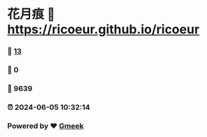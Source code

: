 # 花月痕 :link: https://ricoeur.github.io/ricoeur 
### :page_facing_up: [13](https://ricoeur.github.io/ricoeur/tag.html) 
### :speech_balloon: 0 
### :hibiscus: 9639 
### :alarm_clock: 2024-06-05 10:32:14 
### Powered by :heart: [Gmeek](https://github.com/Meekdai/Gmeek)

